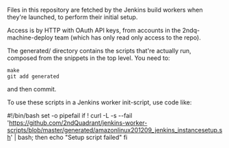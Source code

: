 Files in this repository are fetched by the Jenkins build workers when they're
launched, to perform their initial setup.

Access is by HTTP with OAuth API keys, from accounts in the 2ndq-machine-deploy
team (which has only read only access to the repo).

The generated/ directory contains the scripts that're actually run, composed
from the snippets in the top level. You need to:

	make
	git add generated

and then commit.


To use these scripts in a Jenkins worker init-script, use code like:

#!/bin/bash
set -o pipefail
if ! curl -L -s --fail 'https://github.com/2ndQuadrant/jenkins-worker-scripts/blob/master/generated/amazonlinux201209_jenkins_instancesetup.sh' | bash; then 
  echo "Setup script failed"
fi
